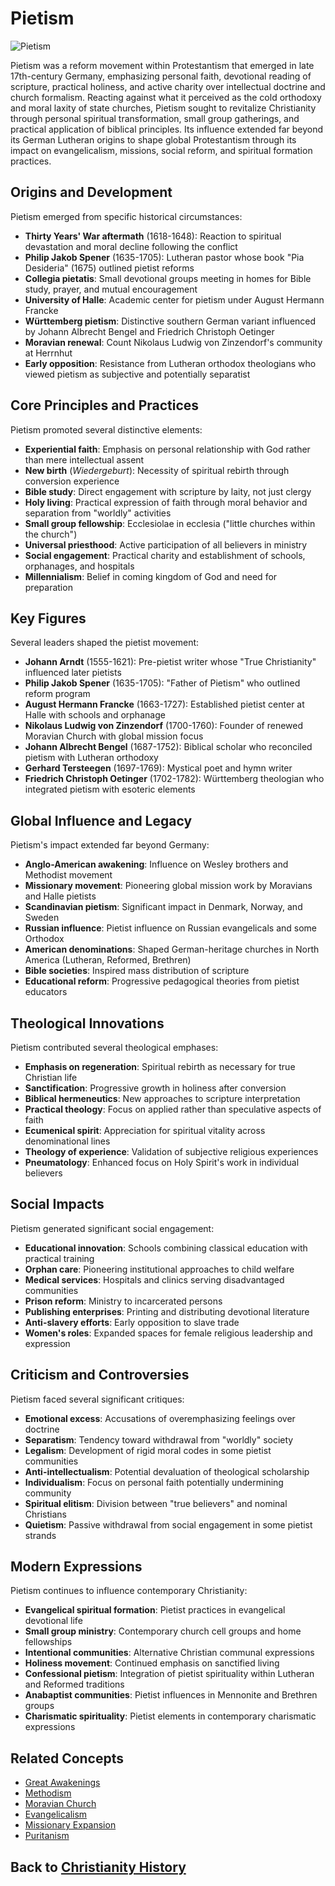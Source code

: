 # Pietism

![Pietism](../../images/pietism.jpg)

Pietism was a reform movement within Protestantism that emerged in late 17th-century Germany, emphasizing personal faith, devotional reading of scripture, practical holiness, and active charity over intellectual doctrine and church formalism. Reacting against what it perceived as the cold orthodoxy and moral laxity of state churches, Pietism sought to revitalize Christianity through personal spiritual transformation, small group gatherings, and practical application of biblical principles. Its influence extended far beyond its German Lutheran origins to shape global Protestantism through its impact on evangelicalism, missions, social reform, and spiritual formation practices.

## Origins and Development

Pietism emerged from specific historical circumstances:

- **Thirty Years' War aftermath** (1618-1648): Reaction to spiritual devastation and moral decline following the conflict
- **Philip Jakob Spener** (1635-1705): Lutheran pastor whose book "Pia Desideria" (1675) outlined pietist reforms
- **Collegia pietatis**: Small devotional groups meeting in homes for Bible study, prayer, and mutual encouragement
- **University of Halle**: Academic center for pietism under August Hermann Francke
- **Württemberg pietism**: Distinctive southern German variant influenced by Johann Albrecht Bengel and Friedrich Christoph Oetinger
- **Moravian renewal**: Count Nikolaus Ludwig von Zinzendorf's community at Herrnhut
- **Early opposition**: Resistance from Lutheran orthodox theologians who viewed pietism as subjective and potentially separatist

## Core Principles and Practices

Pietism promoted several distinctive elements:

- **Experiential faith**: Emphasis on personal relationship with God rather than mere intellectual assent
- **New birth** (*Wiedergeburt*): Necessity of spiritual rebirth through conversion experience
- **Bible study**: Direct engagement with scripture by laity, not just clergy
- **Holy living**: Practical expression of faith through moral behavior and separation from "worldly" activities
- **Small group fellowship**: Ecclesiolae in ecclesia ("little churches within the church")
- **Universal priesthood**: Active participation of all believers in ministry
- **Social engagement**: Practical charity and establishment of schools, orphanages, and hospitals
- **Millennialism**: Belief in coming kingdom of God and need for preparation

## Key Figures

Several leaders shaped the pietist movement:

- **Johann Arndt** (1555-1621): Pre-pietist writer whose "True Christianity" influenced later pietists
- **Philip Jakob Spener** (1635-1705): "Father of Pietism" who outlined reform program
- **August Hermann Francke** (1663-1727): Established pietist center at Halle with schools and orphanage
- **Nikolaus Ludwig von Zinzendorf** (1700-1760): Founder of renewed Moravian Church with global mission focus
- **Johann Albrecht Bengel** (1687-1752): Biblical scholar who reconciled pietism with Lutheran orthodoxy
- **Gerhard Tersteegen** (1697-1769): Mystical poet and hymn writer
- **Friedrich Christoph Oetinger** (1702-1782): Württemberg theologian who integrated pietism with esoteric elements

## Global Influence and Legacy

Pietism's impact extended far beyond Germany:

- **Anglo-American awakening**: Influence on Wesley brothers and Methodist movement
- **Missionary movement**: Pioneering global mission work by Moravians and Halle pietists
- **Scandinavian pietism**: Significant impact in Denmark, Norway, and Sweden
- **Russian influence**: Pietist influence on Russian evangelicals and some Orthodox
- **American denominations**: Shaped German-heritage churches in North America (Lutheran, Reformed, Brethren)
- **Bible societies**: Inspired mass distribution of scripture
- **Educational reform**: Progressive pedagogical theories from pietist educators

## Theological Innovations

Pietism contributed several theological emphases:

- **Emphasis on regeneration**: Spiritual rebirth as necessary for true Christian life
- **Sanctification**: Progressive growth in holiness after conversion
- **Biblical hermeneutics**: New approaches to scripture interpretation
- **Practical theology**: Focus on applied rather than speculative aspects of faith
- **Ecumenical spirit**: Appreciation for spiritual vitality across denominational lines
- **Theology of experience**: Validation of subjective religious experiences
- **Pneumatology**: Enhanced focus on Holy Spirit's work in individual believers

## Social Impacts

Pietism generated significant social engagement:

- **Educational innovation**: Schools combining classical education with practical training
- **Orphan care**: Pioneering institutional approaches to child welfare
- **Medical services**: Hospitals and clinics serving disadvantaged communities
- **Prison reform**: Ministry to incarcerated persons
- **Publishing enterprises**: Printing and distributing devotional literature
- **Anti-slavery efforts**: Early opposition to slave trade
- **Women's roles**: Expanded spaces for female religious leadership and expression

## Criticism and Controversies

Pietism faced several significant critiques:

- **Emotional excess**: Accusations of overemphasizing feelings over doctrine
- **Separatism**: Tendency toward withdrawal from "worldly" society
- **Legalism**: Development of rigid moral codes in some pietist communities
- **Anti-intellectualism**: Potential devaluation of theological scholarship
- **Individualism**: Focus on personal faith potentially undermining community
- **Spiritual elitism**: Division between "true believers" and nominal Christians
- **Quietism**: Passive withdrawal from social engagement in some pietist strands

## Modern Expressions

Pietism continues to influence contemporary Christianity:

- **Evangelical spiritual formation**: Pietist practices in evangelical devotional life
- **Small group ministry**: Contemporary church cell groups and home fellowships
- **Intentional communities**: Alternative Christian communal expressions
- **Holiness movement**: Continued emphasis on sanctified living
- **Confessional pietism**: Integration of pietist spirituality within Lutheran and Reformed traditions
- **Anabaptist communities**: Pietist influences in Mennonite and Brethren groups
- **Charismatic spirituality**: Pietist elements in contemporary charismatic expressions

## Related Concepts
- [Great Awakenings](./great_awakenings.md)
- [Methodism](./methodism.md)
- [Moravian Church](./moravian_church.md)
- [Evangelicalism](./evangelicalism.md)
- [Missionary Expansion](./missionary_expansion.md)
- [Puritanism](./puritanism.md)

## Back to [Christianity History](./README.md)
